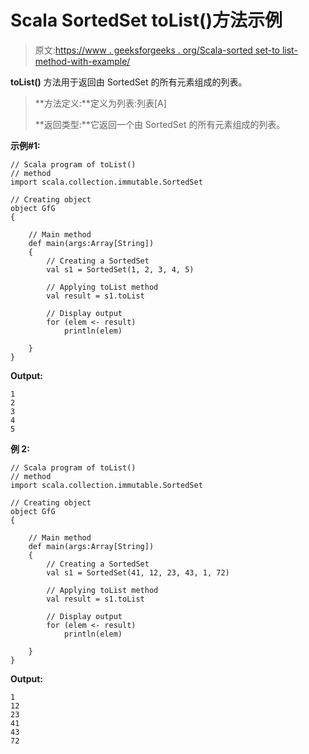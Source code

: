 # Scala SortedSet toList()方法示例

> 原文:[https://www . geeksforgeeks . org/Scala-sorted set-to list-method-with-example/](https://www.geeksforgeeks.org/scala-sortedset-tolist-method-with-example/)

**toList()** 方法用于返回由 SortedSet 的所有元素组成的列表。

> **方法定义:**定义为列表:列表[A]
> 
> **返回类型:**它返回一个由 SortedSet 的所有元素组成的列表。

**示例#1:**

```
// Scala program of toList() 
// method 
import scala.collection.immutable.SortedSet 

// Creating object 
object GfG 
{ 

    // Main method 
    def main(args:Array[String]) 
    { 
        // Creating a SortedSet 
        val s1 = SortedSet(1, 2, 3, 4, 5) 

        // Applying toList method 
        val result = s1.toList

        // Display output
        for (elem <- result)
            println(elem)

    } 
} 
```

**Output:**

```
1
2
3
4
5

```

**例 2:**

```
// Scala program of toList() 
// method 
import scala.collection.immutable.SortedSet 

// Creating object 
object GfG 
{ 

    // Main method 
    def main(args:Array[String]) 
    { 
        // Creating a SortedSet 
        val s1 = SortedSet(41, 12, 23, 43, 1, 72) 

        // Applying toList method 
        val result = s1.toList

        // Display output
        for (elem <- result)
            println(elem)

    } 
} 
```

**Output:**

```
1
12
23
41
43
72

```